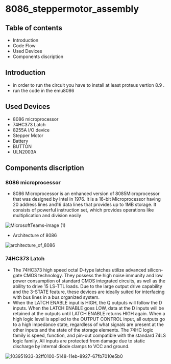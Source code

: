 # 8086_steppermotor_assembly
## Table of contents
- Introduction
- Code Flow
- Used Devices
- Components discription
## Introduction
- in order to run the circuit you have to install at least proteus vertion 8.9 .
- run the code in the emu8086
## Used Devices
- 8086 microprocessor
- 74HC373 Latch
- 8255A I/O device
- Stepper Motor
- Battery
- BUTTON 
- ULN2003A
## Components discription
### 8086 microprocessor
 - 8086 Microprocessor is an enhanced version of 8085Microprocessor that was designed by Intel in 1976. It is a 16-bit Microprocessor having 20 address lines and16 data lines that    provides up to 1MB storage. It consists of powerful instruction set, which provides operations like multiplication and division easily
 
![MicrosoftTeams-image (1)](https://user-images.githubusercontent.com/47755059/147293758-59edf5de-e8c0-4cde-b89f-46e56a01d48e.png)
- Architecture of 8086

![architecture_of_8086](https://user-images.githubusercontent.com/47755059/147280453-c7cec44e-4730-4c84-aa02-48998d673d51.jpg)

### 74HC373 Latch
- The 74HC373 high speed octal D-type latches utilize advanced silicon-gate CMOS technology. They possess the high noise immunity and low power consumption of standard CMOS integrated circuits, as well as the ability to drive 15 LS-TTL loads. Due to the large output drive capability and the 3-STATE feature, these devices are ideally suited for interfacing with bus lines in a bus organized system.
- When the LATCH ENABLE input is HIGH, the Q outputs will follow the D inputs. When the LATCH ENABLE goes LOW, data at the D inputs will be retained at the outputs until LATCH ENABLE returns HIGH again. When a high logic level is applied to the OUTPUT CONTROL input, all outputs go to a high impedance state, regardless of what signals are present at the other inputs and the state of the storage elements. The 74HC logic family is speed, function, and pin-out compatible with the standard 74LS logic family. All inputs are protected from damage due to static discharge by internal diode clamps to VCC and ground.

![103951933-32ff0100-5148-11eb-8927-67fb7010e5b0](https://user-images.githubusercontent.com/47755059/147294329-43aad3e6-22fb-4f02-b683-bb39819c40a7.jpg)
